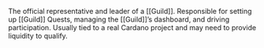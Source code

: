 The official representative and leader of a [[Guild]]. Responsible for setting up [[Guild]] Quests, managing the [[Guild]]’s dashboard, and driving participation. Usually tied to a real Cardano project and may need to provide liquidity to qualify.